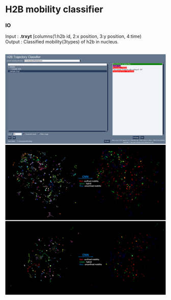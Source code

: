 # H2B mobility classifier
<h3>IO</h3> 
Input  : <b>.trxyt</b> [columns(1:h2b id, 2:x position, 3:y position, 4:time)<br>
Output : Classified mobility(3types) of h2b in nucleus.
<br>
<br>

![](https://github.com/JunwooParkSaribu/HTC/blob/main/img/h2binterface_image.png)
![](https://github.com/JunwooParkSaribu/HTC/blob/main/img/cell8_image.png)
![](https://github.com/JunwooParkSaribu/HTC/blob/main/img/cell9_image.png)
